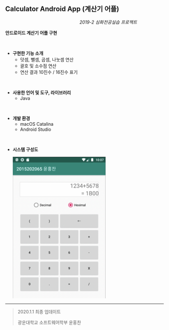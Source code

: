 ## Calculator Android App (계산기 어플)

&nbsp;&nbsp;&nbsp;&nbsp;&nbsp;&nbsp;&nbsp;&nbsp;&nbsp;&nbsp;&nbsp;&nbsp;&nbsp;&nbsp;&nbsp;&nbsp;&nbsp;&nbsp;&nbsp;&nbsp;&nbsp;&nbsp;&nbsp;&nbsp;&nbsp;&nbsp;&nbsp;&nbsp;&nbsp;&nbsp;&nbsp;&nbsp;&nbsp;&nbsp;&nbsp;&nbsp;&nbsp;&nbsp;&nbsp;&nbsp;&nbsp;&nbsp;&nbsp;&nbsp;&nbsp;&nbsp;&nbsp;&nbsp;&nbsp;&nbsp;&nbsp;&nbsp;&nbsp;&nbsp;&nbsp;&nbsp;&nbsp;&nbsp;&nbsp;&nbsp;*2019-2 심화전공실습 프로젝트*

**안드로이드 계산기 어플 구현**

<br>

- **구현한 기능 소개**
  - 덧셈, 뺄셈, 곱셈, 나눗셈 연산
  - 괄호 및 소수점 연산
  - 연산 결과 10진수 / 16진수 표기

<br>

- **사용한 언어 및 도구, 라이브러리**
  + Java

<br>

+ **개발 환경**
  + macOS Catalina
  + Android Studio

<br>

- **시스템 구성도**

  <img width="" height="450" src="./readimg/img.png"></img>



---

> 2020.1.1 최종 업데이트
>
> 광운대학교 소프트웨어학부 윤홍찬

